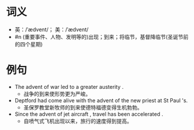 # 词义
- 英：/ˈædvent/； 美：/ˈædvent/
- #n (重要事件、人物、发明等的)出现；到来；将临节，基督降临节(圣诞节前的四个星期)
# 例句
- The advent of war led to a greater austerity .
	- 战争的到来使形势更为严峻。
- Deptford had come alive with the advent of the new priest at St Paul 's.
	- 圣保罗教堂新牧师的到来使德特福德变得生机勃勃。
- Since the advent of jet aircraft , travel has been accelerated .
	- 自喷气式飞机出现以来，旅行的速度得到提高。
